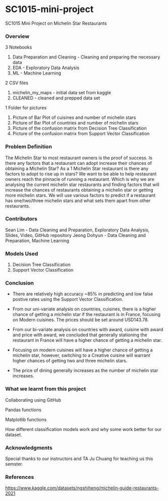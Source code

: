 # SC1015-mini-project
SC1015 Mini Project on Michelin Star Restaurants

### Overview
3 Notebooks

1. Data Preparation and Cleaning - Cleaning and preparing the necessary data
2. EDA - Exploratory Data Analysis 
3. ML - Machine Learning 

2 CSV files
1. michelin_my_maps - initial data set from kaggle
2. CLEANED - cleaned and prepped data set

1 Folder for pictures
1. Picture of Bar Plot of cuisines and number of michelin stars
2. Picture of Bar Plot of countries and number of michelin stars
3. Picture of the confusion matrix from Decision Tree Classification
4. Picture of the confusion matrix from Support Vector Classification


### Problem Definition
The Michelin Star to most restaurant owners is the proof of success.
Is there any factors that a restaurant can adopt increase their chances of obtaining a Michelin Star? 
As a 1 Michelin Star restaurant is there any factors to adopt to rise up in stars?
We want to be able to help restaurant owners reach the pinnacle of running a restaurant. 
Which is why we are analysing the current michelin star restaurants and finding factors that will increase the chances of restaurants obtaining a michelin star or getting more michelin stars.
We will use various factors to predict if a restaurant has one/two/three michelin stars and what sets them apart from other restaurants.


### Contributors
Sean Lim - Data Cleaning and Preparation, Exploratory Data Analysis, Slides, Video, GitHub repository
Jeong Dohyun - Data Cleaning and Preparation, Machine Learning

### Models Used
1. Decision Tree Classification
2. Support Vector Classification

### Conclusion
- There are relatively high accuracy ~85% in predicting and low false postive rates using the Support Vector Classification.

- From our uni-variate analysis on countries, cuisines, there is a higher chance of getting a michelin star if the restaurant is in France, focusing on Modern cuisines. The prices should be set around USD143.78.

- From our bi-variate analysis on countries with award, cuisine with award and price with award, we concluded that generally stationing the restaurant in France will have a higher chance of getting a michelin star.

- Focusing on modern cuisines will have a higher chance of getting a michelin star, however, switching to a Creative cuisine will warrant higher chances of getting two and three michelin stars.

- The price of dining generally increases as the number of michelin star increases.



### What we learnt from this project

Collaborating using GitHub

Pandas functions

Matplotlib functions

How different classification models work and why some work better for our dataset.

### Acknowledgments
Special thanks to our instructors and TA Ju Chuang for teaching us this semster.

### References
https://www.kaggle.com/datasets/ngshiheng/michelin-guide-restaurants-2021
